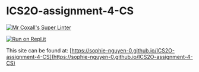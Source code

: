 # ICS2O-assignment-4-CS

[![Mr Coxall's Super Linter](https://github.com/sophie-nguyen-0/ICS2O-assignment-4-CS/workflows/Mr%20Coxall's%20Super%20Linter/badge.svg)](https://github.com/sophie-nguyen-0/ICS2O-assignment-4-CS/actions/)

[![Run on Repl.it](https://repl.it/badge/github/sophie-nguyen-0/ICS2O-assignment-4-CS)](https://repl.it/github/sophie-nguyen-0/ICS2O-assignment-4-CS)

This site can be found at: [https://sophie-nguyen-0.github.io/ICS2O-assignment-4-CS](https://sophie-nguyen-0.github.io/ICS2O-assignment-4-CS)
